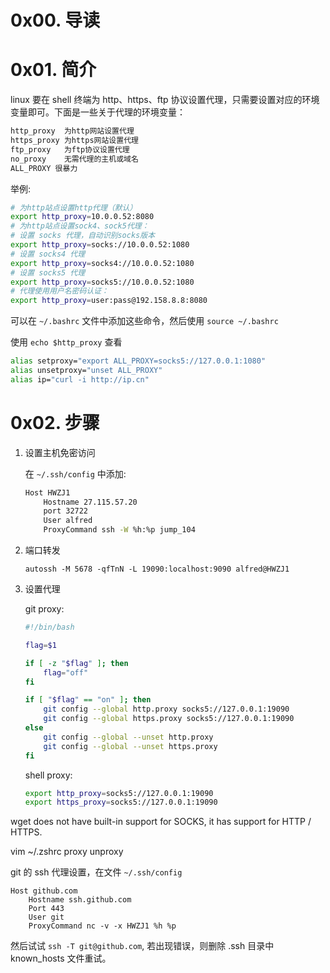 # 0x00. 导读

# 0x01. 简介

linux 要在 shell 终端为 http、https、ftp 协议设置代理，只需要设置对应的环境变量即可。下面是一些关于代理的环境变量：

```bash
http_proxy	为http网站设置代理
https_proxy	为https网站设置代理
ftp_proxy	为ftp协议设置代理
no_proxy	无需代理的主机或域名
ALL_PROXY 很暴力
```

举例:
```bash
# 为http站点设置http代理（默认）
export http_proxy=10.0.0.52:8080
# 为http站点设置sock4、sock5代理：
# 设置 socks 代理，自动识别socks版本
export http_proxy=socks://10.0.0.52:1080
# 设置 socks4 代理
export http_proxy=socks4://10.0.0.52:1080
# 设置 socks5 代理
export http_proxy=socks5://10.0.0.52:1080
# 代理使用用户名密码认证：
export http_proxy=user:pass@192.158.8.8:8080
```

可以在 `~/.bashrc` 文件中添加这些命令，然后使用 `source ~/.bashrc`

使用 `echo $http_proxy` 查看

```bash
alias setproxy="export ALL_PROXY=socks5://127.0.0.1:1080"
alias unsetproxy="unset ALL_PROXY"
alias ip="curl -i http://ip.cn"
```

# 0x02. 步骤

1. 设置主机免密访问

    在 `~/.ssh/config` 中添加: 
    ```bash
    Host HWZJ1
        Hostname 27.115.57.20
        port 32722
        User alfred
        ProxyCommand ssh -W %h:%p jump_104
    ```

2. 端口转发

    `autossh -M 5678 -qfTnN -L 19090:localhost:9090 alfred@HWZJ1`

3. 设置代理

    git proxy:
    ```bash
    #!/bin/bash

    flag=$1

    if [ -z "$flag" ]; then
        flag="off"
    fi

    if [ "$flag" == "on" ]; then
        git config --global http.proxy socks5://127.0.0.1:19090
        git config --global https.proxy socks5://127.0.0.1:19090
    else
        git config --global --unset http.proxy
        git config --global --unset https.proxy
    fi
    ```

    shell proxy:
    ```bash
    export http_proxy=socks5://127.0.0.1:19090
    export https_proxy=socks5://127.0.0.1:19090
    ```

wget does not have built-in support for SOCKS, it has support for HTTP / HTTPS.

vim ~/.zshrc
proxy
unproxy


git 的 ssh 代理设置，在文件 `~/.ssh/config`
```
Host github.com
    Hostname ssh.github.com
    Port 443
    User git
    ProxyCommand nc -v -x HWZJ1 %h %p
```
然后试试 `ssh -T git@github.com`, 若出现错误，则删除 .ssh 目录中 known_hosts 文件重试。